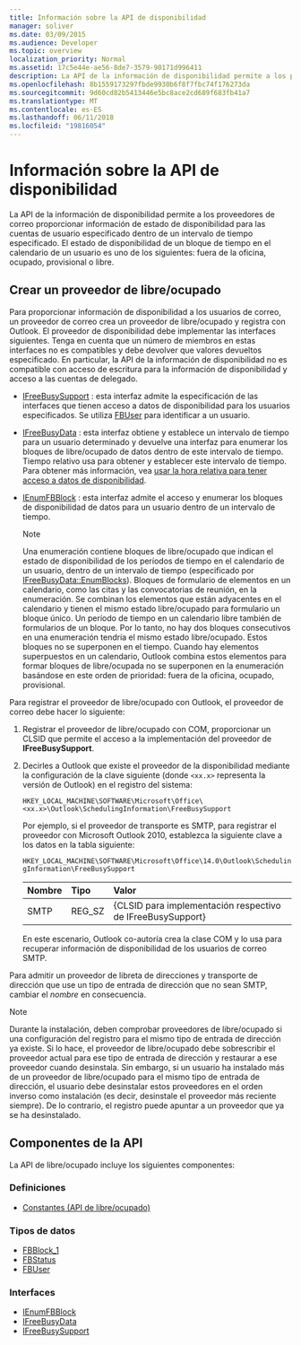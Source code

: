 ```yaml
---
title: Información sobre la API de disponibilidad
manager: soliver
ms.date: 03/09/2015
ms.audience: Developer
ms.topic: overview
localization_priority: Normal
ms.assetid: 17c5e44e-ae56-8de7-3579-90171d996411
description: La API de la información de disponibilidad permite a los proveedores de correo proporcionar información de estado de disponibilidad para las cuentas de usuario especificado dentro de un intervalo de tiempo especificado.
ms.openlocfilehash: 8b1559173297fbde9930b6f8f7fbc74f176273da
ms.sourcegitcommit: 9d60cd82b5413446e5bc8ace2cd689f683fb41a7
ms.translationtype: MT
ms.contentlocale: es-ES
ms.lasthandoff: 06/11/2018
ms.locfileid: "19816054"
---
```

# <a name="about-the-freebusy-api"></a>Información sobre la API de disponibilidad

La API de la información de disponibilidad permite a los proveedores de correo proporcionar información de estado de disponibilidad para las cuentas de usuario especificado dentro de un intervalo de tiempo especificado. El estado de disponibilidad de un bloque de tiempo en el calendario de un usuario es uno de los siguientes: fuera de la oficina, ocupado, provisional o libre.
  
## <a name="create-a-freebusy-provider"></a>Crear un proveedor de libre/ocupado

Para proporcionar información de disponibilidad a los usuarios de correo, un proveedor de correo crea un proveedor de libre/ocupado y registra con Outlook. El proveedor de disponibilidad debe implementar las interfaces siguientes. Tenga en cuenta que un número de miembros en estas interfaces no es compatibles y debe devolver que valores devueltos especificado. En particular, la API de la información de disponibilidad no es compatible con acceso de escritura para la información de disponibilidad y acceso a las cuentas de delegado.
  
- [IFreeBusySupport](ifreebusysupport.md) : esta interfaz admite la especificación de las interfaces que tienen acceso a datos de disponibilidad para los usuarios especificados. Se utiliza [FBUser](fbuser.md) para identificar a un usuario. 
    
- [IFreeBusyData](ifreebusydata.md) : esta interfaz obtiene y establece un intervalo de tiempo para un usuario determinado y devuelve una interfaz para enumerar los bloques de libre/ocupado de datos dentro de este intervalo de tiempo. Tiempo relativo usa para obtener y establecer este intervalo de tiempo. Para obtener más información, vea [usar la hora relativa para tener acceso a datos de disponibilidad](how-to-use-relative-time-to-access-free-busy-data.md).
    
- [IEnumFBBlock](ienumfbblock.md) : esta interfaz admite el acceso y enumerar los bloques de disponibilidad de datos para un usuario dentro de un intervalo de tiempo. 
    
   > [!NOTE]
   > Una enumeración contiene bloques de libre/ocupado que indican el estado de disponibilidad de los períodos de tiempo en el calendario de un usuario, dentro de un intervalo de tiempo (especificado por [IFreeBusyData::EnumBlocks](ifreebusydata-enumblocks.md)). Bloques de formulario de elementos en un calendario, como las citas y las convocatorias de reunión, en la enumeración. Se combinan los elementos que están adyacentes en el calendario y tienen el mismo estado libre/ocupado para formulario un bloque único. Un período de tiempo en un calendario libre también de formularios de un bloque. Por lo tanto, no hay dos bloques consecutivos en una enumeración tendría el mismo estado libre/ocupado. Estos bloques no se superponen en el tiempo. Cuando hay elementos superpuestos en un calendario, Outlook combina estos elementos para formar bloques de libre/ocupada no se superponen en la enumeración basándose en este orden de prioridad: fuera de la oficina, ocupado, provisional. 
  
Para registrar el proveedor de libre/ocupado con Outlook, el proveedor de correo debe hacer lo siguiente:
  
1. Registrar el proveedor de libre/ocupado con COM, proporcionar un CLSID que permite el acceso a la implementación del proveedor de **IFreeBusySupport**. 
    
2. Decirles a Outlook que existe el proveedor de la disponibilidad mediante la configuración de la clave siguiente (donde `<xx.x>` representa la versión de Outlook) en el registro del sistema: 
    
   `HKEY_LOCAL_MACHINE\SOFTWARE\Microsoft\Office\<xx.x>\Outlook\SchedulingInformation\FreeBusySupport`
    
   Por ejemplo, si el proveedor de transporte es SMTP, para registrar el proveedor con Microsoft Outlook 2010, establezca la siguiente clave a los datos en la tabla siguiente: 
    
   `HKEY_LOCAL_MACHINE\SOFTWARE\Microsoft\Office\14.0\Outlook\SchedulingInformation\FreeBusySupport`
    
   |Nombre |Tipo |Valor |
   |:-----|:-----|:-----|
   |SMTP  |REG_SZ  |{CLSID para implementación respectivo de IFreeBusySupport}  |
   
   En este escenario, Outlook co-autoría crea la clase COM y lo usa para recuperar información de disponibilidad de los usuarios de correo SMTP.
    
Para admitir un proveedor de libreta de direcciones y transporte de dirección que use un tipo de entrada de dirección que no sean SMTP, cambiar el *nombre* en consecuencia. 
  
> [!NOTE]
> Durante la instalación, deben comprobar proveedores de libre/ocupado si una configuración del registro para el mismo tipo de entrada de dirección ya existe. Si lo hace, el proveedor de libre/ocupado debe sobrescribir el proveedor actual para ese tipo de entrada de dirección y restaurar a ese proveedor cuando desinstala. Sin embargo, si un usuario ha instalado más de un proveedor de libre/ocupado para el mismo tipo de entrada de dirección, el usuario debe desinstalar estos proveedores en el orden inverso como instalación (es decir, desinstale el proveedor más reciente siempre). De lo contrario, el registro puede apuntar a un proveedor que ya se ha desinstalado. 
  
## <a name="api-components"></a>Componentes de la API

La API de libre/ocupado incluye los siguientes componentes:
  
### <a name="definitions"></a>Definiciones

- [Constantes (API de libre/ocupado)](constants-free-busy-api.md)
    
### <a name="data-types"></a>Tipos de datos

- [FBBlock_1](fbblock_1.md)
- [FBStatus](fbstatus.md)
- [FBUser](fbuser.md)
    
### <a name="interfaces"></a>Interfaces

- [IEnumFBBlock](ienumfbblock.md)
- [IFreeBusyData](ifreebusydata.md)
- [IFreeBusySupport](ifreebusysupport.md)
    

